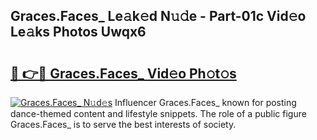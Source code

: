## Graces.Faces_ Le𝚊k𝚎d N𝚞𝚍e - Part-01c Vid𝚎o Le𝚊ks Photos Uwqx6

# <h2><a href="http://fbeika.evod.top/?m=Graces.Faces_">🔗 👉🔴 Graces.Faces_ Vid𝚎o Ph𝚘t𝚘s</a></h2>

[![Graces.Faces_ N𝚞d𝚎s](https://i.imgur.com/8V9OHl7.gif)](http://fbeika.evod.top/?m=Graces.Faces_)
Influencer Graces.Faces_ known for posting dance-themed content and lifestyle snippets. The role of a public figure Graces.Faces_ is to serve the best interests of society. 
